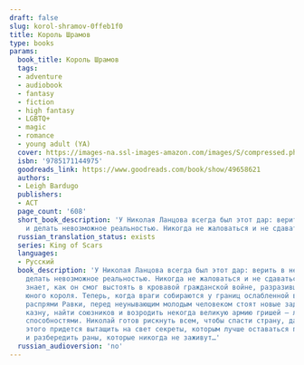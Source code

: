 ```yaml
---
draft: false
slug: korol-shramov-0ffeb1f0
title: Король Шрамов
type: books
params:
  book_title: Король Шрамов
  tags:
  - adventure
  - audiobook
  - fantasy
  - fiction
  - high fantasy
  - LGBTQ+
  - magic
  - romance
  - young adult (YA)
  cover: https://images-na.ssl-images-amazon.com/images/S/compressed.photo.goodreads.com/books/1569661530l/49658621.jpg
  isbn: '9785171144975'
  goodreads_link: https://www.goodreads.com/book/show/49658621
  authors:
  - Leigh Bardugo
  publishers:
  - АСТ
  page_count: '608'
  short_book_description: 'У Николая Ланцова всегда был этот дар: верить в невозможное
    и делать невозможное реальностью. Никогда не жаловаться и не сдаваться.'
  russian_translation_status: exists
  series: King of Scars
  languages:
  - Русский
  book_description: 'У Николая Ланцова всегда был этот дар: верить в невозможное и
    делать невозможное реальностью. Никогда не жаловаться и не сдаваться. Никто не
    знает, как он смог выстоять в кровавой гражданской войне, разразившейся на родине
    юного короля. Теперь, когда враги собираются у границ ослабленной внутренними
    распрями Равки, перед неунывающим молодым человеком стоят новые задачи: пополнить
    казну, найти союзников и возродить некогда великую армию гришей – людей с магическими
    способностями. Николай готов рискнуть всем, чтобы спасти страну, даже если для
    этого придется вытащить на свет секреты, которым лучше оставаться похороненными,
    и разбередить раны, которые никогда не заживут…'
  russian_audioversion: 'no'
---
```

